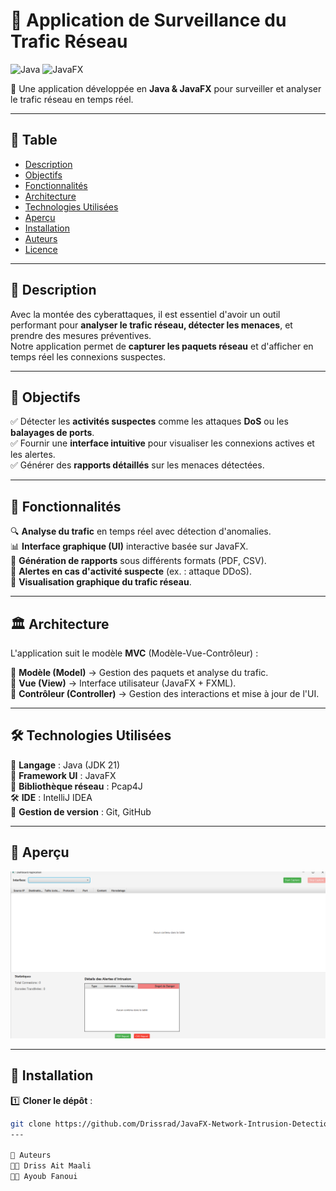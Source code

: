 
# 🚦 Application de Surveillance du Trafic Réseau

![Java](https://img.shields.io/badge/Java-ED8B00?style=for-the-badge&logo=java&logoColor=white) 
![JavaFX](https://img.shields.io/badge/JavaFX-3776AB?style=for-the-badge)  

📡 Une application développée en **Java & JavaFX** pour surveiller et analyser le trafic réseau en temps réel.

---

## 📌 **Table**
- [ Description](#-description)
- [ Objectifs](#-objectifs)
- [ Fonctionnalités](#-fonctionnalités)
- [ Architecture](#-architecture)
- [ Technologies Utilisées](#-technologies-utilisées)
- [ Aperçu](#-aperçu)
- [ Installation](#-installation)
- [ Auteurs](#-auteurs)
- [ Licence](#-licence)

---

## 📖 **Description**
Avec la montée des cyberattaques, il est essentiel d'avoir un outil performant pour **analyser le trafic réseau, détecter les menaces**, et prendre des mesures préventives.  
Notre application permet de **capturer les paquets réseau** et d'afficher en temps réel les connexions suspectes.



---

## 🎯 **Objectifs**
✅ Détecter les **activités suspectes** comme les attaques **DoS** ou les **balayages de ports**.  
✅ Fournir une **interface intuitive** pour visualiser les connexions actives et les alertes.  
✅ Générer des **rapports détaillés** sur les menaces détectées.  

---

## 📜 **Fonctionnalités**
🔍 **Analyse du trafic** en temps réel avec détection d'anomalies.  
📊 **Interface graphique (UI)** interactive basée sur JavaFX.  
📑 **Génération de rapports** sous différents formats (PDF, CSV).  
🛑 **Alertes en cas d'activité suspecte** (ex. : attaque DDoS).  
📡 **Visualisation graphique du trafic réseau**.  

---

## 🏛️ **Architecture**
L'application suit le modèle **MVC** (Modèle-Vue-Contrôleur) :

📂 **Modèle (Model)** → Gestion des paquets et analyse du trafic.  
🎨 **Vue (View)** → Interface utilisateur (JavaFX + FXML).  
🔗 **Contrôleur (Controller)** → Gestion des interactions et mise à jour de l'UI.  

---

## 🛠️ **Technologies Utilisées**
🚀 **Langage** : Java (JDK 21)  
🎨 **Framework UI** : JavaFX  
📡 **Bibliothèque réseau** : Pcap4J  
🛠️ **IDE** : IntelliJ IDEA  
📂 **Gestion de version** : Git, GitHub  

---
## 📸 **Aperçu**
![interface utilisateur](imgs/Screenshot-interface.png)

---

## 🚀 **Installation**
1️⃣ **Cloner le dépôt** :
```bash
git clone https://github.com/Drissrad/JavaFX-Network-Intrusion-Detection.git
---

👥 Auteurs
👨‍💻 Driss Ait Maali
👨‍💻 Ayoub Fanoui

